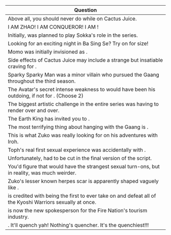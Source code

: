 Question |
--- |
Above all, you should never do <BLANK> while on Cactus Juice. |
I AM ZHAO! I AM CONQUEROR! I AM <BLANK>! |
Initially, <BLANK> was planned to play Sokka's role in the series. |
Looking for an exciting night in Ba Sing Se? Try <BLANK> on for size! |
Momo was initially invisioned as <BLANK>. |
Side effects of Cactus Juice may include a strange but insatiable craving for <BLANK>. |
Sparky Sparky <BLANK> Man was a minor villain who pursued the Gaang throughout the third season. |
The Avatar's secret intense weakness to <BLANK> would have been his outdoing, if not for <BLANK>. (Choose 2) |
The biggest artistic challenge in the entire series was having to render<BLANK> over and over. |
The Earth King has invited you to <BLANK>. |
The most terrifying thing about hanging with the Gaang is <BLANK>. |
This is what Zuko was really looking for on his adventures with Iroh. |
Toph's real first sexual experience was accidentally with <BLANK>. |
Unfortunately, <BLANK> had to be cut in the final version of the script. |
You'd figure that <BLANK> would have the strangest sexual turn-ons, but in reality, <BLANK> was much weirder. |
Zuko's lesser known herpes scar is apparently shaped vaguely like <BLANK>. |
<BLANK> is credited with being the first to ever take on and defeat all of the Kyoshi Warriors sexually at once. |
<BLANK> is now the new spokesperson for the Fire Nation's tourism industry. |
<BLANK>. It'll quench yah! Nothing's quencher. It's the quenchiest!!! |

